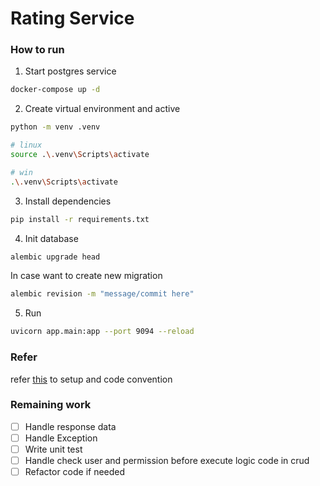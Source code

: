# Rating Service

### How to run

1. Start postgres service

```bash
docker-compose up -d
```

2. Create virtual environment and active

```bash
python -m venv .venv

# linux
source .\.venv\Scripts\activate

# win
.\.venv\Scripts\activate
```

3. Install dependencies

```bash
pip install -r requirements.txt
```

4. Init database

```bash
alembic upgrade head
```

In case want to create new migration

```bash
alembic revision -m "message/commit here"   
```

5. Run

```bash
uvicorn app.main:app --port 9094 --reload    
```

### Refer

refer [this](https://github.com/tiangolo/full-stack-fastapi-postgresql/tree/master/%7B%7Bcookiecutter.project_slug%7D%7D/backend) to setup and code convention

### Remaining work

- [ ] Handle response data
- [ ] Handle Exception
- [ ] Write unit test
- [ ] Handle check user and permission before execute logic code in crud
- [ ] Refactor code if needed
